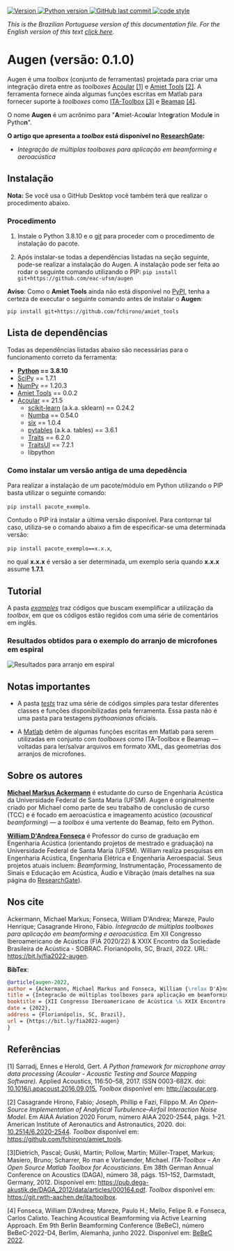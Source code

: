 <p align="left">
  <a href="https://github.com/eac-ufsm/augen/" target="_blank">
    <img alt="Version" src="https://img.shields.io/badge/Version-0.1.0-brightgreen">
  </a>

  <a href="https://www.python.org/downloads/release/python-3810/" target="_blank">
    <img alt="Python version" src="https://img.shields.io/badge/Python-3.8.10-blue">
  </a>

  <a href="https://github.com/eac-ufsm/augen/commits/master" target="_blank">
    <img src="https://img.shields.io/github/last-commit/eac-ufsm/augen" alt="GitHub last commit">
  </a>

  <a href="https://github.com/psf/black" target="_blank">
    <img alt="code style" src="https://img.shields.io/badge/code style-black-black">
  </a>

</p>

*This is the Brazilian Portuguese version of this documentation file. For the English version of this text [click here](README.md).*

# Augen (versão: 0.1.0)

Augen é uma *toolbox* (conjunto de ferramentas) projetada para criar uma integração direta entre as *toolboxes* [Acoular](https://github.com/acoular/acoular) [[1]](#1) e [Amiet Tools](https://github.com/fchirono/amiet_tools) [[2]](#2). A ferramenta fornece ainda algumas funções escritas em Matlab para fornecer suporte à *toolboxes* como [ITA-Toolbox](https://git.rwth-aachen.de/ita/toolbox) [[3]](#3) e [Beamap](https://github.com/eac-ufsm/beamap) [[4]](#4).

O nome **Augen** é um acrônimo para "**A**miet-Aco**u**lar Inte**g**ration Modul**e** in Pytho**n**".

**O artigo que apresenta a *toolbox* está disponível no [ResearchGate](https://www.researchgate.net/publication/363031873_Integracao_de_multiplas_toolboxes_para_aplicacao_em_beamforming_e_aeroacustica):**

- *Integração de múltiplas toolboxes para aplicação em beamforming e aeroacústica*

## Instalação

**Nota:** Se você usa o GitHub Desktop você também terá que realizar o procedimento abaixo.

### Procedimento

1. Instale o Python 3.8.10 e o [git](https://git-scm.com/) para proceder com o procedimento de instalação do pacote.

2. Após instalar-se todas a dependências listadas na seção seguinte, pode-se realizar a instalação do Augen. A instalação pode ser feita ao rodar o seguinte comando utilizando o PIP:
```pip install git+https://github.com/eac-ufsm/augen```

**Aviso**: Como o **Amiet Tools** ainda não está disponível no [PyPI](https://pypi.org/), tenha a certeza de executar o seguinte comando antes de instalar o **Augen**:

```pip install git+https://github.com/fchirono/amiet_tools```

## Lista de dependências

Todas as dependências listadas abaixo são necessárias para o funcionamento correto da ferramenta:

- **[Python](https://www.python.org/downloads/release/python-3810/) == 3.8.10**
- [SciPy](https://scipy.org/) == 1.7.1
- [NumPy](https://numpy.org/) == 1.20.3
- [Amiet Tools](https://github.com/fchirono/amiet_tools) == 0.0.2
- [Acoular](https://github.com/acoular/acoular) == 21.5
  - [scikit-learn](https://scikit-learn.org/stable/) (a.k.a. sklearn) == 0.24.2
  - [Numba](https://numba.pydata.org/) == 0.54.0
  - [six](https://github.com/benjaminp/six) == 1.0.4
  - [pytables](https://github.com/PyTables/PyTables) (a.k.a. tables) == 3.6.1
  - [Traits](https://docs.enthought.com/traits/index.html) == 6.2.0
  - [TraitsUI](https://docs.enthought.com/traitsui/) == 7.2.1
  - libpython

### Como instalar um versão antiga de uma depedência

Para realizar a instalação de um pacote/módulo em Python utilizando o PIP basta utilizar o seguinte comando:

```pip install pacote_exemplo```.

Contudo o PIP irá instalar a última versão disponível. Para contornar tal caso, utiliza-se o comando abaixo a fim de especificar-se uma determinada versão:

```pip install pacote_exemplo==x.x.x```,

no qual **x.x.x** é versão a ser determinada, um exemplo seria quando **x.x.x** assume **1.7.1**.

## Tutorial

A pasta [*examples*](examples) traz códigos que buscam exemplificar a utilização da *toolbox*, em que os códigos estão regidos com uma série de comentários em inglês.

### Resultados obtidos para o exemplo do arranjo de microfones em espiral

![Resultados para arranjo em espiral](examples/fia22/images/Spiral_MicArray.png)

## Notas importantes

- A pasta [*tests*](simple_tests) traz uma série de códigos simples para testar diferentes classes e funções disponibilizadas pela ferramenta. Essa pasta não é uma pasta para testagens *pythoanianas* oficiais.

- A [Matlab](matlab) detêm de algumas funções escritas em Matlab para serem utilizadas em conjunto com *toolboxes* como ITA-Toolbox e Beamap — voltadas para ler/salvar arquivos em formato XML, das geometrias dos arranjos de microfones.

## Sobre os autores

**[Michael Markus Ackermann](https://www.researchgate.net/profile/Michael-Ackermann-3)** é estudante do curso de Engenharia Acústica da Universidade Federal de Santa Maria (UFSM). Augen é originalmente criado por Michael como parte de seu trabalho de conclusão de curso (TCC) e é focado em aeroacústica e imageamento acústico (*acoustical beamforming*) — a *toolbox* é uma vertente do Beamap, feito em Python.

**[William D'Andrea Fonseca](https://www.researchgate.net/profile/William-Fonseca-4)** é Professor do curso de graduação em Engenharia Acústica (orientando projetos de mestrado e graduação) na Universidade Federal de Santa Maria (UFSM). William realiza pesquisas em Engenharia Acústica, Engenharia Elétrica e Engenharia Aeroespacial. Seus projetos atuais incluem: *Beamforming*, Instrumentação, Processamento de Sinais e Educação em Acústica, Áudio e Vibração (mais detalhes na sua página do [ResearchGate](http://will.eng.br)).

## Nos cite

Ackermann, Michael Markus; Fonseca, William D'Andrea; Mareze, Paulo Henrique; Casagrande Hirono, Fábio. *Integracão de múltiplas toolboxes para aplicação em beamforming e aeroacústica.* Em XII Congresso Iberoamericano de Acústica (FIA 2020/22) & XXIX Encontro da Sociedade Brasileira de Acústica - SOBRAC. Florianópolis, SC, Brazil, 2022. URL: <https://bit.ly/fia2022-augen>.

**BibTex**:

```bibtex
@article{augen-2022,
author = {Ackermann, Michael Markus and Fonseca, William {\relax D'A}ndrea, and Mareze, Paulo Henrique and Casagrande Hirono, Fábio},
title = {Integracão de múltiplas toolboxes para aplicação em beamforming e aeroacústica},
booktitle = {XII Congresso Iberoamericano de Acústica \& XXIX Encontro da Sociedade Brasileira de Acústica - SOBRAC},
date = {2022},
address = {Florianópolis, SC, Brazil},
url = {https://bit.ly/fia2022-augen}
}
```

## Referências

<a id="1">[1]</a> Sarradj, Ennes e Herold, Gert. *A Python framework for microphone array data processing (Acoular - Acoustic Testing and Source Mapping Software).* Applied Acoustics, 116:50–58, 2017. ISSN 0003-682X. doi: [10.1016/j.apacoust.2016.09.015.](https://doi.org/10.1016/j.apacoust.2016.09.015.) *Toolbox* disponível em: <http://acoular.org>.

<a id="2">[2]</a> Casagrande Hirono, Fabio; Joseph, Phillip e Fazi, Filippo M. *An Open–Source Implementation of Analytical Turbulence–Airfoil Interaction Noise Model*. Em AIAA Aviation 2020 Forum, número AIAA 2020-2544, págs. 1–21. American Institute of Aeronautics and Astronautics, 2020. doi: [10.2514/6.2020-2544](https://doi.org/10.2514/6.2020-2544). *Toolbox* disponível em: <https://github.com/fchirono/amiet_tools>.

<a id="3">[3]</a>Dietrich, Pascal; Guski, Martin; Pollow, Martin; Müller-Trapet, Markus; Masiero, Bruno; Scharrer, Ro man e Vorlaender, Michael. *ITA-Toolbox – An Open Source Matlab Toolbox for Acousticians*. Em 38th German Annual Conference on Acoustics (DAGA), número 38, págs. 151–152, Darmstadt, Germany, 2012. Disponível em: <https://pub.dega-akustik.de/DAGA_2012/data/articles/000164.pdf>. *Toolbox* disponível em: <https://git.rwth-aachen.de/ita/toolbox>.

<a id="4">[4]</a> Fonseca, William D’Andrea; Mareze, Paulo H.; Mello, Felipe R. e Fonseca, Carlos Calixto. Teaching Acoustical Beamforming via Active Learning Approach. Em 9th Berlin Beamforming Conference (BeBeC), número BeBeC-2022-D4, Berlim, Alemanha, junho 2022. Disponível em: [BeBeC 2022](https://bit.ly/bebec2022).
